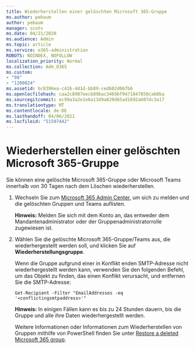 ```yaml
---
title: Wiederherstellen einer gelöschten Microsoft 365-Gruppe
ms.author: pebaum
author: pebaum
manager: scotv
ms.date: 04/21/2020
ms.audience: Admin
ms.topic: article
ms.service: o365-administration
ROBOTS: NOINDEX, NOFOLLOW
localization_priority: Normal
ms.collection: Adm_O365
ms.custom:
- "98"
- "1200024"
ms.assetid: bc0396ea-c426-4d1d-bb89-ced602d06fb6
ms.openlocfilehash: caa2c8987eecb89bac3469bf9471847858cab0ba
ms.sourcegitcommit: ec99a3a2e1e6a13d9a829d65ad1692a607dc3a17
ms.translationtype: MT
ms.contentlocale: de-DE
ms.lasthandoff: 04/06/2021
ms.locfileid: "51597442"
---
```

# <a name="restore-a-deleted-microsoft-365-group"></a>Wiederherstellen einer gelöschten Microsoft 365-Gruppe

Sie können eine gelöschte Microsoft 365-Gruppe oder Microsoft Teams innerhalb von 30 Tagen nach dem Löschen wiederherstellen.

1. Wechseln Sie zum [Microsoft 365 Admin Center,](https://aka.ms/RestoreDeletedGroup) um sich zu melden und die gelöschten Gruppen und Teams auflisten.

    **Hinweis:** Melden Sie sich mit dem Konto an, das entweder dem Mandantenadministrator oder der Gruppenadministratorrolle zugewiesen ist.

1. Wählen Sie die gelöschte Microsoft 365-Gruppe/Teams aus, die wiederhergestellt werden soll, und klicken Sie auf **Wiederherstellungsgruppe**.

    Wenn die Gruppe aufgrund einer in Konflikt enden SMTP-Adresse nicht wiederhergestellt werden kann, verwenden Sie den folgenden Befehl, um das Objekt zu finden, das einen Konflikt verursacht, und entfernen Sie die SMTP-Adresse:

    `Get-Recipient -Filter "EmailAddresses -eq '<conflictingsmtpaddress>'"`

    **Hinweis:** In einigen Fällen kann es bis zu 24 Stunden dauern, bis die Gruppe und alle ihre Daten wiederhergestellt werden.

    Weitere Informationen oder Informationen zum Wiederherstellen von Gruppen mithilfe von PowerShell finden Sie unter [Restore a deleted Microsoft 365 group](https://go.microsoft.com/fwlink/?linkid=867802).